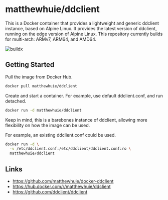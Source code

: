 # matthewhuie/ddclient
This is a Docker container that provides a lightweight and generic ddclient instance, based on Alpine Linux. It provides the latest version of ddclient, running on the edge version of Alpine Linux. This repository currently builds for multi-arch: ARMv7, ARM64, and AMD64.

![buildx](https://github.com/matthewhuie/docker-ddclient/workflows/buildx/badge.svg?branch=main)

## Getting Started
Pull the image from Docker Hub.
```bash
docker pull matthewhuie/ddclient
```

Create and start a container. For example, use default ddclient.conf, and run detached.
```bash
docker run -d matthewhuie/ddclient
```

Keep in mind, this is a barebones instance of ddclient, allowing more flexibility on how the image can be used. 

For example, an existing ddclient.conf could be used.
```bash
docker run -d \
  -v /etc/ddclient.conf:/etc/ddclient/ddclient.conf:ro \
  matthewhuie/ddclient
```

## Links
- https://github.com/matthewhuie/docker-ddclient
- https://hub.docker.com/r/matthewhuie/ddclient
- https://github.com/ddclient/ddclient
